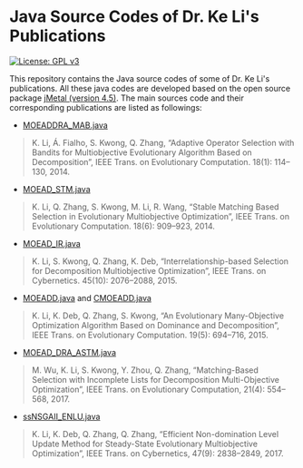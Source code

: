 Java Source Codes of Dr. Ke Li's Publications
=====

[![License: GPL v3](https://img.shields.io/badge/License-GPL%20v3-blue.svg)](https://www.gnu.org/licenses/gpl-3.0)

This repository contains the Java source codes of some of Dr. Ke Li's publications. All these java codes are developed based on the open source package [jMetal (version 4.5)](http://jmetal.sourceforge.net/). The main sources code and their corresponding publications are listed as followings:

- [MOEADDRA_MAB.java](https://github.com/JerryI00/releasing-codes-java/blob/master/src/jmetal/metaheuristics/moead/MOEADDRA_MAB.java)
> K. Li, Á. Fialho, S. Kwong, Q. Zhang, “Adaptive Operator Selection with Bandits for Multiobjective Evolutionary Algorithm Based on Decomposition”, IEEE Trans. on Evolutionary Computation. 18(1): 114–130, 2014.
- [MOEAD_STM.java](https://github.com/JerryI00/releasing-codes-java/blob/master/src/jmetal/metaheuristics/moead/MOEAD_STM.java)
> K. Li, Q. Zhang, S. Kwong, M. Li, R. Wang, “Stable Matching Based Selection in Evolutionary Multiobjective Optimization”, IEEE Trans. on Evolutionary Computation. 18(6): 909–923, 2014.
- [MOEAD_IR.java](https://github.com/JerryI00/releasing-codes-java/blob/master/src/jmetal/metaheuristics/moead/MOEAD_IR.java)
> K. Li, S. Kwong, Q. Zhang, K. Deb, “Interrelationship-based Selection for Decomposition Multiobjective Optimization”, IEEE Trans. on Cybernetics. 45(10): 2076–2088, 2015.
- [MOEADD.java](https://github.com/JerryI00/releasing-codes-java/blob/master/src/jmetal/metaheuristics/moead/MOEADD.java) and [CMOEADD.java](https://github.com/JerryI00/releasing-codes-java/blob/master/src/jmetal/metaheuristics/moead/CMOEADD.java)
> K. Li, K. Deb, Q. Zhang, S. Kwong, “An Evolutionary Many-Objective Optimization Algorithm Based on Dominance and Decomposition”, IEEE Trans. on Evolutionary Computation. 19(5): 694–716, 2015.
- [MOEAD_DRA_ASTM.java](https://github.com/JerryI00/releasing-codes-java/blob/master/src/jmetal/metaheuristics/moead/MOEAD_DRA_ASTM.java)
> M. Wu, K. Li, S. Kwong, Y. Zhou, Q. Zhang, “Matching-Based Selection with Incomplete Lists for Decomposition Multi-Objective Optimization”, IEEE Trans. on Evolutionary Computation, 21(4): 554–568, 2017.
- [ssNSGAII_ENLU.java](https://github.com/JerryI00/releasing-codes-java/blob/master/src/jmetal/metaheuristics/nsgaII/ssNSGAII_ENLU.java)
> K. Li, K. Deb, Q. Zhang, Q. Zhang, “Efficient Non-domination Level Update Method for Steady-State Evolutionary Multiobjective Optimization”, IEEE Trans. on Cybernetics, 47(9): 2838–2849, 2017.
